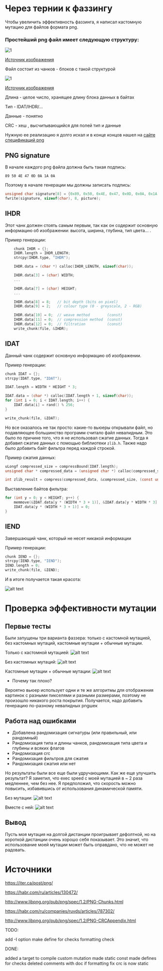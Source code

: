 # Через тернии к фаззингу
Чтобы увеличить эффективность фаззинга, я написал кастомную мутацию для файлов формата png.

### Простейший png файл имеет следующую структуру:

![1](/images/1.png)

[Источник изображения](https://habr.com/ru/articles/130472/)


Файл состоит из чанков - блоков с такой структурой

![1](/images/2.png)

[Источник изображения](https://habr.com/ru/articles/130472/)

Длина - целое число, хранящее длину блока данных в байтах

Тип - IDAT/IHDR/...

Данные - понятно

CRC - хеш , высчитывающийся для полей тип и данные

Нужную ее реализацию я долго искал и в конце концов нашел на [сайте спецификаций png](http://www.libpng.org/pub/png/spec/1.2/PNG-CRCAppendix.html)

## PNG signature
В начале каждого png файла должна быть такая подпись:

`89 50 4E 47 0D 0A 1A 0A`

Поэтому в начале генерации мы должны записать подпись:
```C
unsigned char signature[8] = {0x89, 0x50, 0x4E, 0x47, 0x0D, 0x0A, 0x1A, 0x0A};
fwrite(signature, sizeof(char), 8, picture);
```
## IHDR
Этот чанк должен стоять самым первым, так как он содержит основную информацию об изображении: высота, ширина, глубина, тип цвета... . 

Пример генерации:

```C
    chunk IHDR = {};
    IHDR.length = IHDR_LENGTH;     
    strcpy(IHDR.type, "IHDR");  

    IHDR.data = (char *) calloc(IHDR_LENGTH, sizeof(char));

    IHDR.data[3] = (char) WIDTH;            
    ...

    IHDR.data[7] = (char) HEIGHT;
    ...

    IHDR.data[8] = 8;   // bit depth (bits on pixel) 
    IHDR.data[9] = 2;   // colour type (0 - greyscale, 2 - RGB)

    IHDR.data[10] = 0;  // weave method        (const)
    IHDR.data[11] = 0;  // compression method  (const)
    IHDR.data[12] = 0;  // filtration          (const)
    write_chunk(file, &IHDR);
```

## IDAT
Данный чанк содержит основную информацию об изображении.

Пример генерации:

```C
chunk IDAT = {};
strcpy(IDAT.type, "IDAT");

IDAT.length = WIDTH * HEIGHT * 3;

IDAT.data = (char *) calloc(IDAT.length + 1, sizeof(char));
for (int i = 0; i < IDAT.length; i++) {
    IDAT.data[i] = rand() % 256;
}

write_chunk(file, &IDAT);
```

Но все оказалось не так просто: какие-то вьюеры открывали файл, но подавляющее большинство программ считало файл невалидным. Это было по причине того, что я не использовал сжатие данных. Тогда я добавил сжатие данных с помощью библиотеки `zlib.h`. Также надо было добавить байт фильтра перед каждой строкой.


Пример сжатия данных:
```C
uLongf compressed_size = compressBound(IDAT.length);
unsigned char * compressed_data = (unsigned char *) calloc(compressed_size,1);

int zlib_result = compress(compressed_data, &compressed_size, (const unsigned char *)IDAT.data, IDAT.length);

```

Выставление байтов фильтра:
```C
for (int y = 0; y < HEIGHT; y++) {
    memmove(&IDAT.data[y * (WIDTH * 3 + 1)], &IDAT.data[y * WIDTH * 3], WIDTH * 3);  
    IDAT.data[y * (WIDTH * 3 + 1)] = 0; 
}
```



## IEND
Завершающий чанк, который не несет никакой информации


Пример генерации:
```C
chunk IEND = {};
strcpy(IEND.type, "IEND");
IEND.length = 0;
write_chunk(file, &IEND);
```
И в итоге получается такая красота:

![alt text](images/txt.png)

# Проверка эффективности мутации
## Первые тесты

Были запущены три варианта фаззера: только с кастомной мутацией, без кастомных мутаций, кастомные мутации + обычные мутации.

Только с кастомной мутацией:
![alt text](images/custom.png)

Без кастомных мутаций:
![alt text](images/default.png)

Кастомные мутации + обычные мутации:
![alt text](images/edges.png)

- Почему так плохо?

Вероятно вьюер использует одни и те же алгоритмы для отображения картинок с разными пикселями и разными размерами, поэтому не произошло никакого роста покрытия. Получается, надо добавить генерацию по-разному невалидных pngшек


## Работа над ошибками

* Добавлена рандомизация сигнатуры (или правильный, или рандомный)
* Рандомизация типа и длины чанков, рандомизация типа цвета и глубины и всяких флагов
* Рандомизация crc
* Рандомизация фильтров для сжатия
* Рандомизация сжатия или нет

Но результаты были все еще были удручающими. Как же еще улучшить результат?
Я заметил, что exec speed с моей мутацией в ~ 2 раза медленнее, чем без нее. Я предположил, что скорость можно повысить, избавившись от использования динамической памяти.

Без мутации:
![alt text](images/def.png)

Вместе с ней:
![alt text](images/defc+.png)

## Вывод
Пусть моя мутация на долгой дистанции проигрывает дефолтной, но на короткой дистанции очень хорошо себя показывает. Это значит, что использование моей мутации может быть оправдано, что не может не радовать.
# Источники

https://iter.ca/post/png/

https://habr.com/ru/articles/130472/

http://www.libpng.org/pub/png/spec/1.2/PNG-Chunks.html

https://habr.com/ru/companies/ruvds/articles/787302/

http://www.libpng.org/pub/png/spec/1.2/PNG-CRCAppendix.html


TODO:

add -I option
make define for checks
formatting check

DONE:

added a target to compile custom mutation
made static const 
made defines for checks
deleted comments with doc
if formatting fix 
crc is now static

